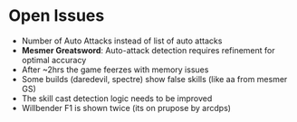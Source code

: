 # Open Issues

- Number of Auto Attacks instead of list of auto attacks
- **Mesmer Greatsword**: Auto-attack detection requires refinement for optimal accuracy
- After ~2hrs the game feerzes with memory issues
- Some builds (daredevil, spectre) show false skills (like aa from mesmer GS)
- The skill cast detection logic needs to be improved
- Willbender F1 is shown twice (its on prupose by arcdps)
